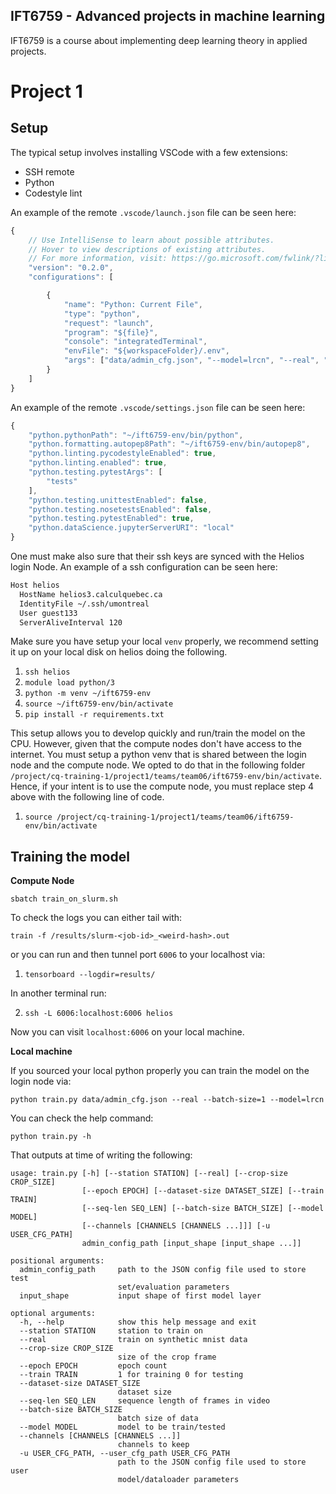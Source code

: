 **IFT6759 - Advanced projects in machine learning**
---

IFT6759 is a course about implementing deep learning theory in applied projects.

# Project 1

Setup
---

The typical setup involves installing VSCode with a few extensions:

- SSH remote
- Python
- Codestyle lint

An example of the remote `.vscode/launch.json` file can be seen here:
```javascript
{
    // Use IntelliSense to learn about possible attributes.
    // Hover to view descriptions of existing attributes.
    // For more information, visit: https://go.microsoft.com/fwlink/?linkid=830387
    "version": "0.2.0",
    "configurations": [

        {
            "name": "Python: Current File",
            "type": "python",
            "request": "launch",
            "program": "${file}",
            "console": "integratedTerminal",
            "envFile": "${workspaceFolder}/.env",
            "args": ["data/admin_cfg.json", "--model=lrcn", "--real", "--batch-size=2"]
        }
    ]
}
```

An example of the remote `.vscode/settings.json` file can be seen here:
```javascript
{
    "python.pythonPath": "~/ift6759-env/bin/python",
    "python.formatting.autopep8Path": "~/ift6759-env/bin/autopep8",
    "python.linting.pycodestyleEnabled": true,
    "python.linting.enabled": true,
    "python.testing.pytestArgs": [
        "tests"
    ],
    "python.testing.unittestEnabled": false,
    "python.testing.nosetestsEnabled": false,
    "python.testing.pytestEnabled": true,
    "python.dataScience.jupyterServerURI": "local"
}
```


One must make also sure that their ssh keys are synced with the Helios login Node.
An example of a ssh configuration can be seen here:

```bash
Host helios
  HostName helios3.calculquebec.ca
  IdentityFile ~/.ssh/umontreal
  User guest133
  ServerAliveInterval 120
```

Make sure you have setup your local `venv` properly, we recommend setting it up on your local disk on helios doing the following.

1.  `ssh helios`
1.  `module load python/3`
1.  `python -m venv ~/ift6759-env`
1.  `source ~/ift6759-env/bin/activate`
1.  `pip install -r requirements.txt`

This setup allows you to develop quickly and run/train the model on the CPU. However, given that the compute nodes don't have access to the internet. You must setup a python venv that is shared between the login node and the compute node. We opted to do that in the following folder `/project/cq-training-1/project1/teams/team06/ift6759-env/bin/activate`. Hence, if your intent is to use the compute node, you must replace step 4 above with the following line of code.

1. `source /project/cq-training-1/project1/teams/team06/ift6759-env/bin/activate`


Training the model
---

**Compute Node**

`sbatch train_on_slurm.sh`

To check the logs you can either tail with:

`train -f /results/slurm-<job-id>_<weird-hash>.out`

or you can run and then tunnel port `6006` to your localhost via:

1. `tensorboard --logdir=results/`

In another terminal run:

2. `ssh -L 6006:localhost:6006 helios`

Now you can visit `localhost:6006` on your local machine.

**Local machine**

If you sourced your local python properly you can train the model on the login node via:

`python train.py data/admin_cfg.json --real --batch-size=1 --model=lrcn`

You can check the help command:

`python train.py -h`

That outputs at time of writing the following:

```
usage: train.py [-h] [--station STATION] [--real] [--crop-size CROP_SIZE]
                [--epoch EPOCH] [--dataset-size DATASET_SIZE] [--train TRAIN]
                [--seq-len SEQ_LEN] [--batch-size BATCH_SIZE] [--model MODEL]
                [--channels [CHANNELS [CHANNELS ...]]] [-u USER_CFG_PATH]
                admin_config_path [input_shape [input_shape ...]]

positional arguments:
  admin_config_path     path to the JSON config file used to store test
                        set/evaluation parameters
  input_shape           input shape of first model layer

optional arguments:
  -h, --help            show this help message and exit
  --station STATION     station to train on
  --real                train on synthetic mnist data
  --crop-size CROP_SIZE
                        size of the crop frame
  --epoch EPOCH         epoch count
  --train TRAIN         1 for training 0 for testing
  --dataset-size DATASET_SIZE
                        dataset size
  --seq-len SEQ_LEN     sequence length of frames in video
  --batch-size BATCH_SIZE
                        batch size of data
  --model MODEL         model to be train/tested
  --channels [CHANNELS [CHANNELS ...]]
                        channels to keep
  -u USER_CFG_PATH, --user_cfg_path USER_CFG_PATH
                        path to the JSON config file used to store user
                        model/dataloader parameters
```

